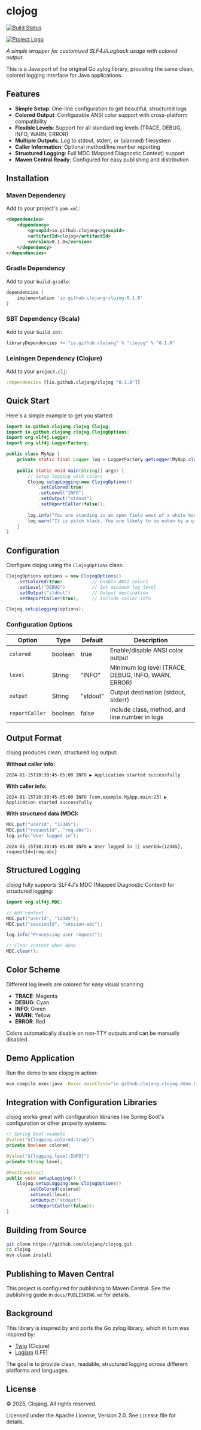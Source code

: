 # clojog

[![Build Status][gh-actions-badge]][gh-actions]

[![Project Logo][logo]][logo-large]

*A simple wrapper for customized SLF4J/Logback usage with colored output*

This is a Java port of the original Go zylog library, providing the same clean, colored logging interface for Java applications.

## Features

- **Simple Setup**: One-line configuration to get beautiful, structured logs
- **Colored Output**: Configurable ANSI color support with cross-platform compatibility
- **Flexible Levels**: Support for all standard log levels (TRACE, DEBUG, INFO, WARN, ERROR)
- **Multiple Outputs**: Log to stdout, stderr, or (planned) filesystem
- **Caller Information**: Optional method/line number reporting
- **Structured Logging**: Full MDC (Mapped Diagnostic Context) support
- **Maven Central Ready**: Configured for easy publishing and distribution

## Installation

### Maven Dependency

Add to your project's `pom.xml`:

```xml
<dependencies>
    <dependency>
        <groupId>io.github.clojang</groupId>
        <artifactId>clojog</artifactId>
        <version>0.1.0</version>
    </dependency>
</dependencies>
```

### Gradle Dependency

Add to your `build.gradle`:

```gradle
dependencies {
    implementation 'io.github.clojang:clojog:0.1.0'
}
```

### SBT Dependency (Scala)

Add to your `build.sbt`:

```scala
libraryDependencies += "io.github.clojang" % "clojog" % "0.1.0"
```

### Leiningen Dependency (Clojure)

Add to your `project.clj`:

```clojure
:dependencies [[io.github.clojang/clojog "0.1.0"]]
```

## Quick Start

Here's a simple example to get you started:

```java
import io.github.clojang.clojog.Clojog;
import io.github.clojang.clojog.ClojogOptions;
import org.slf4j.Logger;
import org.slf4j.LoggerFactory;

public class MyApp {
    private static final Logger log = LoggerFactory.getLogger(MyApp.class);
    
    public static void main(String[] args) {
        // Setup logging with colors
        Clojog.setupLogging(new ClojogOptions()
            .setColored(true)
            .setLevel("INFO")
            .setOutput("stdout")
            .setReportCaller(false));
        
        log.info("You are standing in an open field west of a white house.");
        log.warn("It is pitch black. You are likely to be eaten by a grue.");
    }
}
```

## Configuration

Configure clojog using the `ClojogOptions` class:

```java
ClojogOptions options = new ClojogOptions()
    .setColored(true)           // Enable ANSI colors
    .setLevel("DEBUG")          // Set minimum log level
    .setOutput("stdout")        // Output destination
    .setReportCaller(true);     // Include caller info

Clojog.setupLogging(options);
```

### Configuration Options

| Option | Type | Default | Description |
|--------|------|---------|-------------|
| `colored` | boolean | true | Enable/disable ANSI color output |
| `level` | String | "INFO" | Minimum log level (TRACE, DEBUG, INFO, WARN, ERROR) |
| `output` | String | "stdout" | Output destination (stdout, stderr) |
| `reportCaller` | boolean | false | Include class, method, and line number in logs |

## Output Format

clojog produces clean, structured log output:

**Without caller info:**
```
2024-01-15T10:30:45-05:00 INFO ▶ Application started successfully
```

**With caller info:**
```
2024-01-15T10:30:45-05:00 INFO [com.example.MyApp.main:23] ▶ Application started successfully
```

**With structured data (MDC):**
```java
MDC.put("userId", "12345");
MDC.put("requestId", "req-abc");
log.info("User logged in");
```
```
2024-01-15T10:30:45-05:00 INFO ▶ User logged in || userId={12345}, requestId={req-abc}
```

## Structured Logging

clojog fully supports SLF4J's MDC (Mapped Diagnostic Context) for structured logging:

```java
import org.slf4j.MDC;

// Add context
MDC.put("userId", "12345");
MDC.put("sessionId", "session-abc");

log.info("Processing user request");

// Clear context when done
MDC.clear();
```

## Color Scheme

Different log levels are colored for easy visual scanning:

- **TRACE**: Magenta
- **DEBUG**: Cyan  
- **INFO**: Green
- **WARN**: Yellow
- **ERROR**: Red

Colors automatically disable on non-TTY outputs and can be manually disabled.

## Demo Application

Run the demo to see clojog in action:

```bash
mvn compile exec:java -Dexec.mainClass="io.github.clojang.clojog.demo.DemoApp"
```

## Integration with Configuration Libraries

clojog works great with configuration libraries like Spring Boot's configuration or other property systems:

```java
// Spring Boot example
@Value("${logging.colored:true}")
private boolean colored;

@Value("${logging.level:INFO}")
private String level;

@PostConstruct
public void setupLogging() {
    Clojog.setupLogging(new ClojogOptions()
        .setColored(colored)
        .setLevel(level)
        .setOutput("stdout")
        .setReportCaller(false));
}
```

## Building from Source

```bash
git clone https://github.com/clojang/clojog.git
cd clojog
mvn clean install
```

## Publishing to Maven Central

This project is configured for publishing to Maven Central. See the publishing guide in `docs/PUBLISHING.md` for details.

## Background

This library is inspired by and ports the Go zylog library, which in turn was inspired by:
- [Twig](https://github.com/clojusc/twig) (Clojure)
- [Logjam](https://github.com/lfex/logjam) (LFE)

The goal is to provide clean, readable, structured logging across different platforms and languages.

## License

© 2025, Clojang. All rights reserved.

Licensed under the Apache License, Version 2.0. See `LICENSE` file for details.

[//]: ---Named-Links---

[logo]: resources/images/logo.jpg
[logo-large]: resources/images/logo-large.jpg
[gh-actions-badge]: https://github.com/clojang/clojog/workflows/CI/badge.svg
[gh-actions]: https://github.com/clojang/clojog/actions?query=workflow%3ACI
